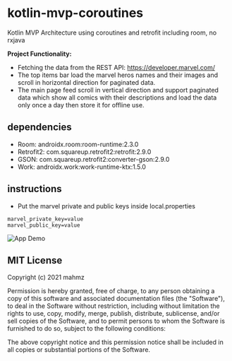 # kotlin-mvp-coroutines
 Kotlin MVP Architecture using coroutines and retrofit including room, no rxjava
 
**Project Functionality:**
*	Fetching the data from the REST API: https://developer.marvel.com/
*	The top items bar load the marvel heros names and their images and scroll in horizontal direction for paginated data.
*	The main page feed scroll in vertical direction and support paginated data which show all comics with their descriptions and load the data only once a day then store it for offline use.

## dependencies
* Room: androidx.room:room-runtime:2.3.0
* Retrofit2: com.squareup.retrofit2:retrofit:2.9.0
* GSON: com.squareup.retrofit2:converter-gson:2.9.0
* Work: androidx.work:work-runtime-ktx:1.5.0

## instructions
* Put the marvel private and public keys inside local.properties
```
marvel_private_key=value
marvel_public_key=value
```


![App Demo](https://github.com/mahmz/kotlin-mvp-coroutines/blob/main/demo/mvp_marvel.gif)



## MIT License
Copyright (c) 2021 mahmz

Permission is hereby granted, free of charge, to any person obtaining a copy
of this software and associated documentation files (the "Software"), to deal
in the Software without restriction, including without limitation the rights
to use, copy, modify, merge, publish, distribute, sublicense, and/or sell
copies of the Software, and to permit persons to whom the Software is
furnished to do so, subject to the following conditions:

The above copyright notice and this permission notice shall be included in all
copies or substantial portions of the Software.
